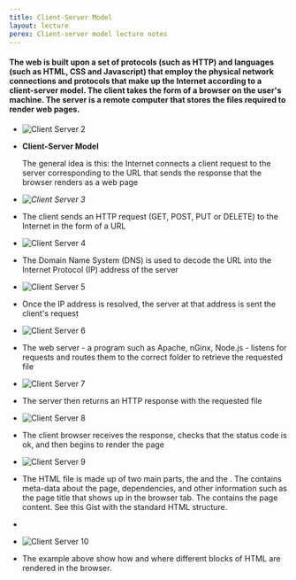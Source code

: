 ```yaml
---
title: Client-Server Model
layout: lecture
perex: Client-server model lecture notes
---
```

#### The web is built upon a set of protocols (such as HTTP) and languages (such as HTML, CSS and Javascript) that employ the physical network connections and protocols that make up the Internet according to a client-server model. The client takes the form of a browser on the user's machine. The server is a remote computer that stores the files required to render web pages.

*   ![Client Server 2](https://raw.github.com/site2site/site2site.github.io/master/images/lectures/client-server-model/client-server-2.gif)

*   **Client-Server Model**
	
	The general idea is this: the Internet connects a client request to the server corresponding to the URL that sends the response that the browser renders as a web page

*   *![Client Server 3](https://raw.github.com/site2site/site2site.github.io/master/images/lectures/client-server-model/client-server-3.gif)*

*	The client sends an HTTP request (GET, POST, PUT or DELETE) to the Internet in the form of a URL

*   ![Client Server 4](https://raw.github.com/site2site/site2site.github.io/master/images/lectures/client-server-model/client-server-4.gif)

*	The Domain Name System (DNS) is used to decode the URL into the Internet Protocol (IP) address of the server

*	![Client Server 5](https://raw.github.com/site2site/site2site.github.io/master/images/lectures/client-server-model/client-server-5.gif)

*	Once the IP address is resolved, the server at that address is sent the client's request

*	![Client Server 6](https://raw.github.com/site2site/site2site.github.io/master/images/lectures/client-server-model/client-server-6.gif)

*	The web server - a program such as Apache, nGinx, Node.js - listens for requests and routes them to the correct folder to retrieve the requested file

*	![Client Server 7](https://raw.github.com/site2site/site2site.github.io/master/images/lectures/client-server-model/client-server-7.gif)

*	The server then returns an HTTP response with the requested file

*	![Client Server 8](https://raw.github.com/site2site/site2site.github.io/master/images/lectures/client-server-model/client-server-8.gif)

*	The client browser receives the response, checks that the status code is ok, and then begins to render the page

*	![Client Server 9](https://raw.github.com/site2site/site2site.github.io/master/images/lectures/client-server-model/client-server-9.gif)

*	The HTML file is made up of two main parts, the <head> and the <body>. The <head> contains meta-data about the page, dependencies, and other information such as the page title that shows up in the browser tab. The <body> contains the page content. See this Gist with the standard HTML structure.

*	<script src="https://gist.github.com/troyth/4699954.js"></script>

*	![Client Server 10](https://raw.github.com/site2site/site2site.github.io/master/images/lectures/client-server-model/client-server-10.gif)

*	The example above show how and where different blocks of HTML are rendered in the browser.
